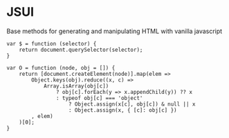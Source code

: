 # JSUI
Base methods for generating and manipulating HTML with vanilla javascript

```
var $ = function (selector) {
	return document.querySelector(selector);
}

var O = function (node, obj = []) {
	return [document.createElement(node)].map(elem =>
		Object.keys(obj).reduce((x, c) =>
			Array.isArray(obj[c])
				? obj[c].forEach(y => x.appendChild(y)) ?? x
				: typeof obj[c] === 'object'
					? Object.assign(x[c], obj[c]) & null || x
					: Object.assign(x, { [c]: obj[c] })
		, elem)
	)[0];
}
```
